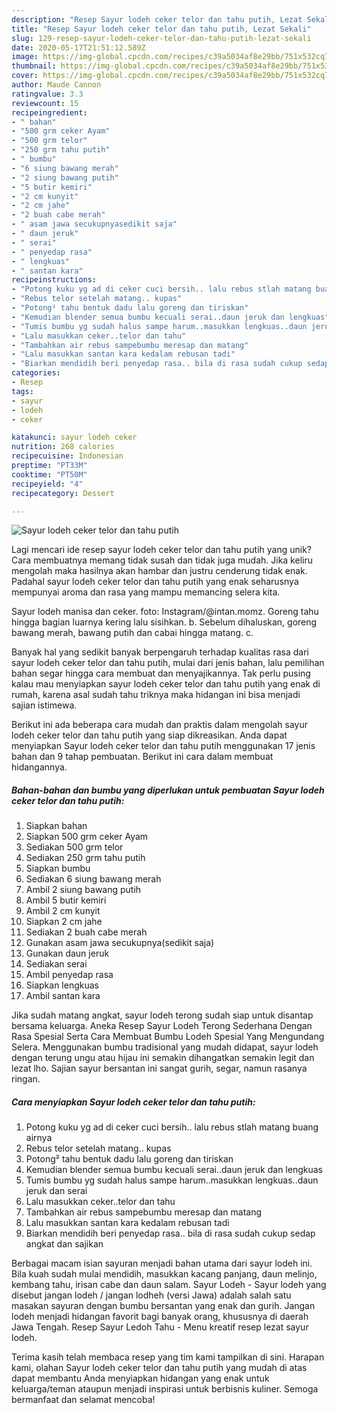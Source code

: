 ```yaml
---
description: "Resep Sayur lodeh ceker telor dan tahu putih, Lezat Sekali"
title: "Resep Sayur lodeh ceker telor dan tahu putih, Lezat Sekali"
slug: 129-resep-sayur-lodeh-ceker-telor-dan-tahu-putih-lezat-sekali
date: 2020-05-17T21:51:12.589Z
image: https://img-global.cpcdn.com/recipes/c39a5034af8e29bb/751x532cq70/sayur-lodeh-ceker-telor-dan-tahu-putih-foto-resep-utama.jpg
thumbnail: https://img-global.cpcdn.com/recipes/c39a5034af8e29bb/751x532cq70/sayur-lodeh-ceker-telor-dan-tahu-putih-foto-resep-utama.jpg
cover: https://img-global.cpcdn.com/recipes/c39a5034af8e29bb/751x532cq70/sayur-lodeh-ceker-telor-dan-tahu-putih-foto-resep-utama.jpg
author: Maude Cannon
ratingvalue: 3.3
reviewcount: 15
recipeingredient:
- " bahan"
- "500 grm ceker Ayam"
- "500 grm telor"
- "250 grm tahu putih"
- " bumbu"
- "6 siung bawang merah"
- "2 siung bawang putih"
- "5 butir kemiri"
- "2 cm kunyit"
- "2 cm jahe"
- "2 buah cabe merah"
- " asam jawa secukupnyasedikit saja"
- " daun jeruk"
- " serai"
- " penyedap rasa"
- " lengkuas"
- " santan kara"
recipeinstructions:
- "Potong kuku yg ad di ceker cuci bersih.. lalu rebus stlah matang buang airnya"
- "Rebus telor setelah matang.. kupas"
- "Potong² tahu bentuk dadu lalu goreng dan tiriskan"
- "Kemudian blender semua bumbu kecuali serai..daun jeruk dan lengkuas"
- "Tumis bumbu yg sudah halus sampe harum..masukkan lengkuas..daun jeruk dan serai"
- "Lalu masukkan ceker..telor dan tahu"
- "Tambahkan air rebus sampebumbu meresap dan matang"
- "Lalu masukkan santan kara kedalam rebusan tadi"
- "Biarkan mendidih beri penyedap rasa.. bila di rasa sudah cukup sedap angkat dan sajikan"
categories:
- Resep
tags:
- sayur
- lodeh
- ceker

katakunci: sayur lodeh ceker 
nutrition: 268 calories
recipecuisine: Indonesian
preptime: "PT33M"
cooktime: "PT50M"
recipeyield: "4"
recipecategory: Dessert

---
```



![Sayur lodeh ceker telor dan tahu putih](https://img-global.cpcdn.com/recipes/c39a5034af8e29bb/751x532cq70/sayur-lodeh-ceker-telor-dan-tahu-putih-foto-resep-utama.jpg)

Lagi mencari ide resep sayur lodeh ceker telor dan tahu putih yang unik? Cara membuatnya memang tidak susah dan tidak juga mudah. Jika keliru mengolah maka hasilnya akan hambar dan justru cenderung tidak enak. Padahal sayur lodeh ceker telor dan tahu putih yang enak seharusnya mempunyai aroma dan rasa yang mampu memancing selera kita.

Sayur lodeh manisa dan ceker. foto: Instagram/@intan.momz. Goreng tahu hingga bagian luarnya kering lalu sisihkan. b. Sebelum dihaluskan, goreng bawang merah, bawang putih dan cabai hingga matang. c.

Banyak hal yang sedikit banyak berpengaruh terhadap kualitas rasa dari sayur lodeh ceker telor dan tahu putih, mulai dari jenis bahan, lalu pemilihan bahan segar hingga cara membuat dan menyajikannya. Tak perlu pusing kalau mau menyiapkan sayur lodeh ceker telor dan tahu putih yang enak di rumah, karena asal sudah tahu triknya maka hidangan ini bisa menjadi sajian istimewa.


Berikut ini ada beberapa cara mudah dan praktis dalam mengolah sayur lodeh ceker telor dan tahu putih yang siap dikreasikan. Anda dapat menyiapkan Sayur lodeh ceker telor dan tahu putih menggunakan 17 jenis bahan dan 9 tahap pembuatan. Berikut ini cara dalam membuat hidangannya.

<!--inarticleads1-->

##### Bahan-bahan dan bumbu yang diperlukan untuk pembuatan Sayur lodeh ceker telor dan tahu putih:

1. Siapkan  bahan
1. Siapkan 500 grm ceker Ayam
1. Sediakan 500 grm telor
1. Sediakan 250 grm tahu putih
1. Siapkan  bumbu
1. Sediakan 6 siung bawang merah
1. Ambil 2 siung bawang putih
1. Ambil 5 butir kemiri
1. Ambil 2 cm kunyit
1. Siapkan 2 cm jahe
1. Sediakan 2 buah cabe merah
1. Gunakan  asam jawa secukupnya(sedikit saja)
1. Gunakan  daun jeruk
1. Sediakan  serai
1. Ambil  penyedap rasa
1. Siapkan  lengkuas
1. Ambil  santan kara


Jika sudah matang angkat, sayur lodeh terong sudah siap untuk disantap bersama keluarga. Aneka Resep Sayur Lodeh Terong Sederhana Dengan Rasa Spesial Serta Cara Membuat Bumbu Lodeh Spesial Yang Mengundang Selera. Menggunakan bumbu tradisional yang mudah didapat, sayur lodeh dengan terung ungu atau hijau ini semakin dihangatkan semakin legit dan lezat lho. Sajian sayur bersantan ini sangat gurih, segar, namun rasanya ringan. 

<!--inarticleads2-->

##### Cara menyiapkan Sayur lodeh ceker telor dan tahu putih:

1. Potong kuku yg ad di ceker cuci bersih.. lalu rebus stlah matang buang airnya
1. Rebus telor setelah matang.. kupas
1. Potong² tahu bentuk dadu lalu goreng dan tiriskan
1. Kemudian blender semua bumbu kecuali serai..daun jeruk dan lengkuas
1. Tumis bumbu yg sudah halus sampe harum..masukkan lengkuas..daun jeruk dan serai
1. Lalu masukkan ceker..telor dan tahu
1. Tambahkan air rebus sampebumbu meresap dan matang
1. Lalu masukkan santan kara kedalam rebusan tadi
1. Biarkan mendidih beri penyedap rasa.. bila di rasa sudah cukup sedap angkat dan sajikan


Berbagai macam isian sayuran menjadi bahan utama dari sayur lodeh ini. Bila kuah sudah mulai mendidih, masukkan kacang panjang, daun melinjo, kembang tahu, irisan cabe dan daun salam. Sayur Lodeh - Sayur lodeh yang disebut jangan lodeh / jangan lodheh (versi Jawa) adalah salah satu masakan sayuran dengan bumbu bersantan yang enak dan gurih. Jangan lodeh menjadi hidangan favorit bagi banyak orang, khususnya di daerah Jawa Tengah. Resep Sayur Ledoh Tahu - Menu kreatif resep lezat sayur lodeh. 

Terima kasih telah membaca resep yang tim kami tampilkan di sini. Harapan kami, olahan Sayur lodeh ceker telor dan tahu putih yang mudah di atas dapat membantu Anda menyiapkan hidangan yang enak untuk keluarga/teman ataupun menjadi inspirasi untuk berbisnis kuliner. Semoga bermanfaat dan selamat mencoba!

